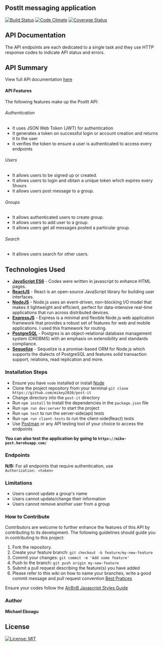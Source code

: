 ## PostIt messaging application

[![Build Status](https://travis-ci.org/mikey2020/post-it.svg?branch=develop)](https://travis-ci.org/mikey2020/post-it)
[![Code Climate](https://codeclimate.com/github/mikey2020/post-it/badges/gpa.svg)](https://codeclimate.com/github/mikey2020/post-it)
[![Coverage Status](https://coveralls.io/repos/github/mikey2020/post-it/badge.svg)](https://coveralls.io/github/mikey2020/post-it)

## API Documentation
The API endpoints are each dedicated to a single task and they use HTTP response codes to indicate API status and errors.

## API Summary
View full API documentation [here](https://mike-post.herokuapp.com/api-docs)

#### API Features

The following features make up the PostIt API:

###### Authentication

- It uses JSON Web Token (JWT) for authentication
- It generates a token on successful login or account creation and returns it to the user
- It verifies the token to ensure a user is authenticated to access every endpoints

###### Users

- It allows users to be signed up or created. 
- It allows users to login and obtain a unique token which expires every 5hours
- It allows users post message to a group.

###### Groups

- It allows authenticated users to create group.
- It allows users to add user to a group. 
- It allows users get all messages posted a particular group.

###### Search

- It allows users search for other users. 

## Technologies Used
- **[JavaScript ES6](http://es6-features.org/)** - Codes were written in javascript to enhance HTML pages.
- **[ReactJS](https://facebook.github.io/react/)** - React is an open-source JavaScript library for building user interfaces.
- **[NodeJS](https://nodejs.org/)** - Node.js uses an event-driven, non-blocking I/O model that makes it lightweight and efficient, perfect for data-intensive real-time applications that run across distributed devices.
- **[ExpressJS](https://expressjs.com/)** - Express is a minimal and flexible Node.js web application framework that provides a robust set of features for web and mobile applications. I used this framework for routing.
- **[PostgreSQL](https://www.postgresql.org/)** - Postgres is an object-relational database management system (ORDBMS) with an emphasis on extensibility and standards compliance.
- **[Sequelize](http://docs.sequelizejs.com/)** - Sequelize is a promise-based ORM for Node.js which supports the dialects of PostgreSQL and features solid transaction support, relations, read replication and more.

### **Installation Steps**
* Ensure you have `node` installed or install [Node](https://nodejs.org/en/download/)
* Clone the project repository from your terminal `git clone https://github.com/mikey2020/post-it`
* Change directory into the `post-it` directory
* Run `npm install` to install the dependencies in the `package.json` file
* Run `npm run dev:server` to start the project
* Run `npm test` to run the server-side(api) tests
* Run `npm run client-tests` to run the client-side(React) tests
* Use [Postman](https://www.getpostman.com/) or any API testing tool of your choice to access the endpoints

**You can also test the application by going to `https://mike-post.herokuapp.com/`**

### **Endpoints**
**N/B:** For all endpoints that require authentication, use \
`Authorization: <token>`

### **Limitations**
* Users cannot update a group's name 
* Users cannot update/change their information
* Users cannot remove another user from a group 

### How to Contribute
Contributors are welcome to further enhance the features of this API by contributing to its development. The following guidelines should guide you in contributing to this project:

1. Fork the repository.
2. Create your feature branch: `git checkout -b feature/my-new-feature`
3. Commit your changes: `git commit -m 'Add some feature'`
4. Push to the branch: `git push origin my-new-feature`
5. Submit a pull request describing the feature(s) you have added
6. Please refer to this wiki on how to name your branches, write a good commit message and pull request convention
[Best Pratices](https://github.com/mikey2020/post-it/wiki)

Ensure your codes follow the [AirBnB Javascript Styles Guide](https://github.com/airbnb/javascript)

### Author
**Michael Eboagu**

## License 

[![License: MIT](https://img.shields.io/badge/License-MIT-yellow.svg)](https://opensource.org/licenses/MIT)